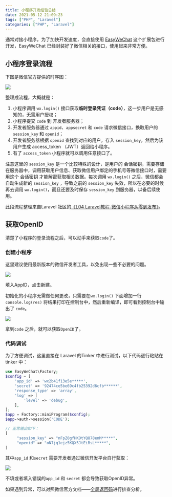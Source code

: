 ```yaml
---
title: 小程序开发经验总结
date: 2021-05-12 21:09:23
tags: ["PHP", "Laravel"]
categories: ["PHP", "Laravel"]
---
```


通常对接小程序，为了加快开发速度，会直接使用 [EasyWeChat](https://github.com/overtrue/wechat) 这个扩展包进行开发，EasyWeChat 已经封装好了微信相关的接口，使用起来非常方便。

<!-- more -->

## 小程序登录流程
下图是微信官方提供的时序图：

![](https://cdn.jsdelivr.net/gh/0xAiKang/CDN/blog/images/20210511161052.png)

整理成流程，大概就是：
1. 小程序调用 `wx.login()` 接口获取**临时登录凭证（code）**，这一步用户是无感知的，无需用户授权；
2. 小程序提交 `code` 到 开发者服务器；
3. 开发者服务器通过 `appid`、`appsecret` 和 `code` 请求微信接口，换取用户的 `session_key` 和 `openid`；
4. 开发者服务器根据 `openid` 查找到对应的用户，存入 `session_key`，然后为该用户生成 access_token （JWT）返回给小程序。
5. 有了 `access_token` 小程序就可以调用任意接口了。

注意这里的 `session_key` 是一个比较特殊的设计，是用户的 会话密钥，需要存储在服务器中，调用获取用户信息、获取微信用户绑定的手机号等微信接口时，需要用这个 会话密钥 才能解密获取相关数据。每次调用 `wx.login()` 之后，微信都会自动生成新的 `session_key` ，导致之前的 `session_key` 失效，所以在必要的时候再去调用 `wx.login()`，而且还要及时保存 `session_key` 到服务器，以备后续使用。

此段流程整理来自Laravel 社区的[《L04 Laravel教程-微信小程序从零到发布》](https://learnku.com/courses/laravel-weapp/2.0/small-program-login-detailed-solution/4933#0dfb2b)。

## 获取OpenID 
清楚了小程序的登录流程之后，可以动手来获取`code`了。

### 创建小程序
这里建议使用最新版本的微信开发者工具，以免出现一些不必要的问题。

![](https://cdn.jsdelivr.net/gh/0xAiKang/CDN/blog/images/20210511163706.png)

填入AppID，点击新建。

初始化的小程序无需做任何更改，只需要在`wx.login()` 下面增加一行`console.log(res)` 将结果打印在控制台中，然后重新编译，即可看到控制台中输出了 `code`。

![](https://cdn.jsdelivr.net/gh/0xAiKang/CDN/blog/images/20210512211535.png)

拿到`code` 之后，就可以获取`OpenID`了。

### 代码调试

为了方便调试，这里直接在 Laravel 的Tinker 中进行测试，以下代码逐行粘贴在 tinker 中：
```php
use EasyWeChat\Factory;
$config = [
    'app_id' => 'wx2b41f13e5e*****',
    'secret' => '92474ce5be69c4fb25392d6cfb******',
    'response_type' => 'array',
    'log' => [
        'level' => 'debug',
    ],
];
$app = Factory::miniProgram($config);
$app->auth->session('CODE');

// 正常输出如下：
[
     "session_key" => "nFpZ0gfHKOtYQ878enM*****",
     "openid" => "oN7jq1ejz5KQX5JtEiBsL*****",
]
```

其中`app_id` 和`secret` 需要开发者通过微信开发平台自行获取：

![](https://cdn.jsdelivr.net/gh/0xAiKang/CDN/blog/images/20210510234405.png)

不填或者填入错误的`app_id` 和 `secret` 都会导致获取OpenID异常。

如果遇到异常，可以对照微信官方文档——[全局返回码](https://developers.weixin.qq.com/doc/offiaccount/Getting_Started/Global_Return_Code.html)进行排查分析。
